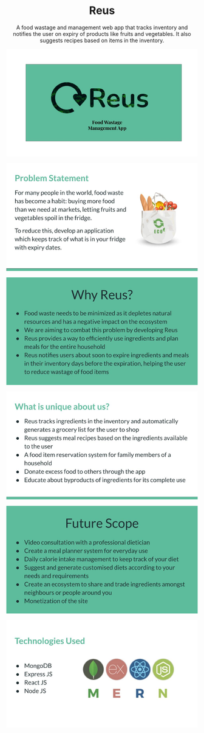 <h1 align="center">Reus</h1>

<p align="center">
A food wastage and management web app that tracks inventory and notifies the user on expiry of products like fruits and vegetables. It also suggests recipes based on items in the inventory. 
</p>
<p align="center">
 <img src="./images/Reus.jpg">
</p>


<p align="center">
 <img src="./images/Reus-1.jpg">
</p>


<p align="center">
 <img src="./images/Reus-2.jpg">
</p>

<p align="center">
 <img src="./images/Reus-3.jpg">
</p>


<p align="center">
 <img src="./images/Reus-4.jpg">
</p>


<p align="center">
 <img src="./images/Reus-5.jpg">
</p>

